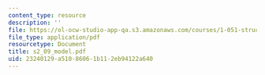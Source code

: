 ```yaml
---
content_type: resource
description: ''
file: https://ol-ocw-studio-app-qa.s3.amazonaws.com/courses/1-051-structural-engineering-design-fall-2003/23240129a51086061b112eb94122a640_s2_09_model.pdf
file_type: application/pdf
resourcetype: Document
title: s2_09_model.pdf
uid: 23240129-a510-8606-1b11-2eb94122a640
---
```

